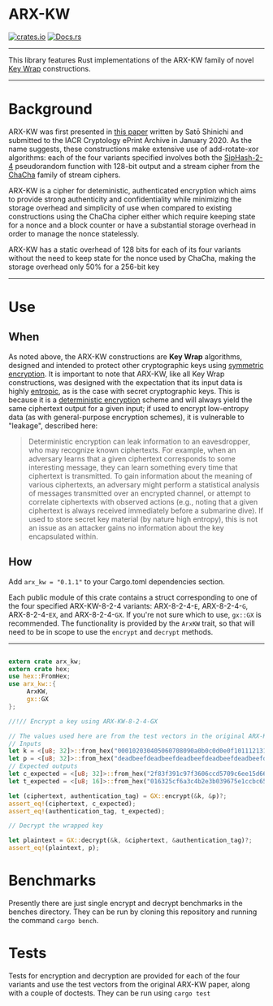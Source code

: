 # ARX-KW

[![crates.io](https://img.shields.io/crates/v/arx-kw.svg)](https://crates.io/crates/arx-kw)
[![Docs.rs](https://docs.rs/arx-kw/badge.svg)](https://docs.rs/arx-kw)

---

This library features Rust implementations of the ARX-KW family of novel [Key Wrap](https://wikipedia.org/wiki/Key_Wrap) constructions.

---

# Background

ARX-KW was first presented in [this paper](https://ia.cr/2020/059) written by Satō Shinichi and submitted to the IACR Cryptology ePrint Archive in January 2020. As the name
suggests, these constructions make extensive use of add-rotate-xor algorithms: each of the four
variants specified involves both the [SipHash-2-4](https://wikipedia.org/wiki/SipHash) pseudorandom function with 128-bit output and
a stream cipher from the [ChaCha](https://wikipedia.org/wiki/Salsa20) family of stream ciphers.

ARX-KW is a cipher for deteministic, authenticated encryption which aims to provide strong
authenticity and confidentiality while minimizing the storage overhead and simplicity of use
when compared to existing constructions using the ChaCha cipher either which require keeping state for a nonce and 
a block counter or have a substantial storage overhead in order to manage the nonce
statelessly.

ARX-KW has a static overhead of 128 bits for each of its four variants without the need to keep
state for the nonce used by ChaCha, making the storage overhead only 50% for a 256-bit key

---

# Use

## When

As noted above, the ARX-KW constructions are **Key Wrap** algorithms, designed and intended to
protect other cryptographic keys using [symmetric encryption](https://wikipedia.org/wiki/Symmetric_encryption). It is important to note that ARX-KW, like all Key Wrap constructions, 
was designed with the expectation that its input data is highly [entropic](https://wikipedia.org/wiki/Entropic_security), as is the case with secret cryptographic keys. This is because it is
a [deterministic encryption](https://wikipedia.org/wiki/Deterministic_encryption) scheme and
will always yield the same ciphertext output for a given input; if used to encrypt low-entropy
data (as with general-purpose encryption schemes), it is vulnerable to "leakage", described here:

> Deterministic encryption can leak information to an eavesdropper, who may recognize known ciphertexts. For example, when an adversary learns that a given ciphertext corresponds to some interesting message, they can learn something every time that ciphertext is transmitted. To gain information about the meaning of various ciphertexts, an adversary might perform a statistical analysis of messages transmitted over an encrypted channel, or attempt to correlate ciphertexts with observed actions (e.g., noting that a given ciphertext is always received immediately before a submarine dive). If used to store secret key material (by nature high entropy), this is not an issue as an attacker gains no information about the key encapsulated within. 

## How

Add `arx_kw = "0.1.1"` to your Cargo.toml dependencies section.

Each public module of this crate contains a struct corresponding to one of the four specified
ARX-KW-8-2-4 variants: ARX-8-2-4-`E`, ARX-8-2-4-`G`, ARX-8-2-4-`EX`, and ARX-8-2-4-`GX`. If you're not
sure which to use, `gx::GX` is recommended. The functionality is provided by the `ArxKW` trait,
so that will need to be in scope to use the `encrypt` and `decrypt` methods.

---

```rust

extern crate arx_kw;
extern crate hex;
use hex::FromHex;
use arx_kw::{
     ArxKW,
     gx::GX
};

//!// Encrypt a key using ARX-KW-8-2-4-GX

// The values used here are from the test vectors in the original ARX-KW paper.
// Inputs
let k = <[u8; 32]>::from_hex("000102030405060708090a0b0c0d0e0f101112131415161718191a1b1c1d1e1f")?; // The key we are using to wrap the plaintext secret key
let p = <[u8; 32]>::from_hex("deadbeefdeadbeefdeadbeefdeadbeefdeadbeefdeadbeefdeadbeefdeadbeef")?; // The plaintext secret key we want to store/transport securely
// Expected outputs
let c_expected = <[u8; 32]>::from_hex("2f83f391c97f3606ccd5709c6ee15d66cd7e65a2aeb7dc3066636e8f6b0d39c3")?; // The ciphertext which contains the wrapped key.
let t_expected = <[u8; 16]>::from_hex("016325cf6a3c4b2e3b039675e1ccbc65")?; // The authentication tag

let (ciphertext, authentication_tag) = GX::encrypt(&k, &p)?;
assert_eq!(ciphertext, c_expected);
assert_eq!(authentication_tag, t_expected);

// Decrypt the wrapped key

let plaintext = GX::decrypt(&k, &ciphertext, &authentication_tag)?;
assert_eq!(plaintext, p);
 ```

# Benchmarks

Presently there are just single encrypt and decrypt benchmarks in the benches directory. They can be run by cloning this repository and running the command `cargo bench`.

# Tests

Tests for encryption and decryption are provided for each of the four variants and use the test vectors from the original ARX-KW paper, along with a couple of doctests. They can be run using `cargo test`
